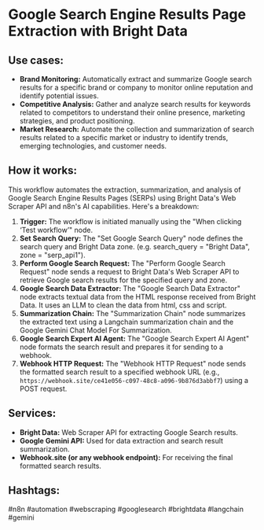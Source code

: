 # Google Search Engine Results Page Extraction with Bright Data

## Use cases:

- **Brand Monitoring:** Automatically extract and summarize Google search results for a specific brand or company to monitor online reputation and identify potential issues.
- **Competitive Analysis:** Gather and analyze search results for keywords related to competitors to understand their online presence, marketing strategies, and product positioning.
- **Market Research:** Automate the collection and summarization of search results related to a specific market or industry to identify trends, emerging technologies, and customer needs.

## How it works:

This workflow automates the extraction, summarization, and analysis of Google Search Engine Results Pages (SERPs) using Bright Data's Web Scraper API and n8n's AI capabilities. Here's a breakdown:

1.  **Trigger:** The workflow is initiated manually using the "When clicking ‘Test workflow’" node.
2.  **Set Search Query:** The "Set Google Search Query" node defines the search query and Bright Data zone. (e.g. search\_query = "Bright Data", zone = "serp\_api1").
3.  **Perform Google Search Request:** The "Perform Google Search Request" node sends a request to Bright Data's Web Scraper API to retrieve Google search results for the specified query and zone.
4.  **Google Search Data Extractor:** The "Google Search Data Extractor" node extracts textual data from the HTML response received from Bright Data. It uses an LLM to clean the data from html, css and script.
5.  **Summarization Chain:** The "Summarization Chain" node summarizes the extracted text using a Langchain summarization chain and the Google Gemini Chat Model For Summarization.
6.  **Google Search Expert AI Agent:** The "Google Search Expert AI Agent" node formats the search result and prepares it for sending to a webhook.
7.  **Webhook HTTP Request:** The "Webhook HTTP Request" node sends the formatted search result to a specified webhook URL (e.g., `https://webhook.site/ce41e056-c097-48c8-a096-9b876d3abbf7`) using a POST request.

## Services:

-   **Bright Data:** Web Scraper API for extracting Google Search results.
-   **Google Gemini API:** Used for data extraction and search result summarization.
-   **Webhook.site (or any webhook endpoint):**  For receiving the final formatted search results.

## Hashtags:

#n8n #automation #webscraping #googlesearch #brightdata #langchain #gemini
